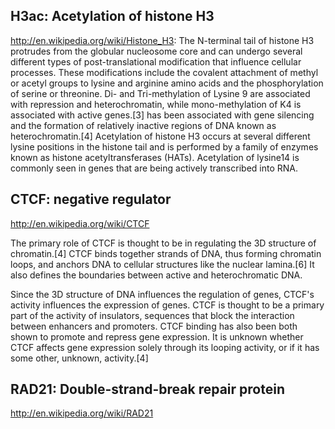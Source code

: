 ## H3ac: Acetylation of histone H3

<http://en.wikipedia.org/wiki/Histone_H3>:
The N-terminal tail of histone H3 protrudes from the globular nucleosome core and can undergo several different types of post-translational modification that influence cellular processes. These modifications include the covalent attachment of methyl or acetyl groups to lysine and arginine amino acids and the phosphorylation of serine or threonine. Di- and Tri-methylation of Lysine 9 are associated with repression and heterochromatin, while mono-methylation of K4 is associated with active genes.[3] has been associated with gene silencing and the formation of relatively inactive regions of DNA known as heterochromatin.[4] Acetylation of histone H3 occurs at several different lysine positions in the histone tail and is performed by a family of enzymes known as histone acetyltransferases (HATs). Acetylation of lysine14 is commonly seen in genes that are being actively transcribed into RNA.


## CTCF: negative regulator

<http://en.wikipedia.org/wiki/CTCF>

The primary role of CTCF is thought to be in regulating the 3D structure of chromatin.[4] CTCF binds together strands of DNA, thus forming chromatin loops, and anchors DNA to cellular structures like the nuclear lamina.[6] It also defines the boundaries between active and heterochromatic DNA.

Since the 3D structure of DNA influences the regulation of genes, CTCF's activity influences the expression of genes. CTCF is thought to be a primary part of the activity of insulators, sequences that block the interaction between enhancers and promoters. CTCF binding has also been both shown to promote and repress gene expression. It is unknown whether CTCF affects gene expression solely through its looping activity, or if it has some other, unknown, activity.[4]


## RAD21: Double-strand-break repair protein

<http://en.wikipedia.org/wiki/RAD21>



